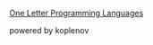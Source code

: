 [One Letter Programming Languages](https://beza1e1.tuxen.de/one_letter_proglangs.html)

powered by koplenov
